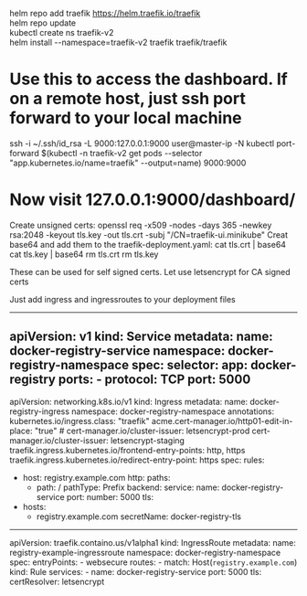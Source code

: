 helm repo add traefik https://helm.traefik.io/traefik  
helm repo update  
kubectl create ns traefik-v2  
helm install --namespace=traefik-v2 traefik traefik/traefik

# Use this to access the dashboard. If on a remote host, just ssh port forward to your local machine
ssh -i ~/.ssh/id_rsa -L 9000:127.0.0.1:9000 user@master-ip -N
kubectl port-forward $(kubectl -n traefik-v2 get pods --selector "app.kubernetes.io/name=traefik" --output=name) 9000:9000
# Now visit 127.0.0.1:9000/dashboard/



Create unsigned certs:
    openssl req -x509 -nodes -days 365 -newkey rsa:2048 -keyout tls.key -out tls.crt -subj "/CN=traefik-ui.minikube"
Creat base64 and add them to the traefik-deployment.yaml:
    cat tls.crt | base64
    cat tls.key | base64
    rm tls.crt
    rm tls.key

These can be used for self signed certs. Let use letsencrypt for CA signed certs

Just add ingress and ingressroutes to your deployment files

---
apiVersion: v1
kind: Service
metadata:
  name: docker-registry-service
  namespace: docker-registry-namespace
spec:
  selector:
    app: docker-registry
  ports:
    - protocol: TCP
      port: 5000
---
apiVersion: networking.k8s.io/v1
kind: Ingress
metadata:
  name: docker-registry-ingress
  namespace: docker-registry-namespace
  annotations:
    kubernetes.io/ingress.class: "traefik"
    acme.cert-manager.io/http01-edit-in-place: "true"
    # cert-manager.io/cluster-issuer: letsencrypt-prod
    cert-manager.io/cluster-issuer: letsencrypt-staging
    traefik.ingress.kubernetes.io/frontend-entry-points: http, https
    traefik.ingress.kubernetes.io/redirect-entry-point: https
spec:
  rules:
  - host: registry.example.com
    http:
      paths:
      - path: /
        pathType: Prefix
        backend:
          service:
            name: docker-registry-service
            port:
              number: 5000
  tls:
  - hosts:
    - registry.example.com
    secretName: docker-registry-tls
---
apiVersion: traefik.containo.us/v1alpha1
kind: IngressRoute
metadata:
  name: registry-example-ingressroute
  namespace: docker-registry-namespace
spec:
  entryPoints:
    - websecure
  routes:
    - match: Host(`registry.example.com`)
      kind: Rule
      services:
        - name: docker-registry-service
          port: 5000
  tls:
    certResolver: letsencrypt

